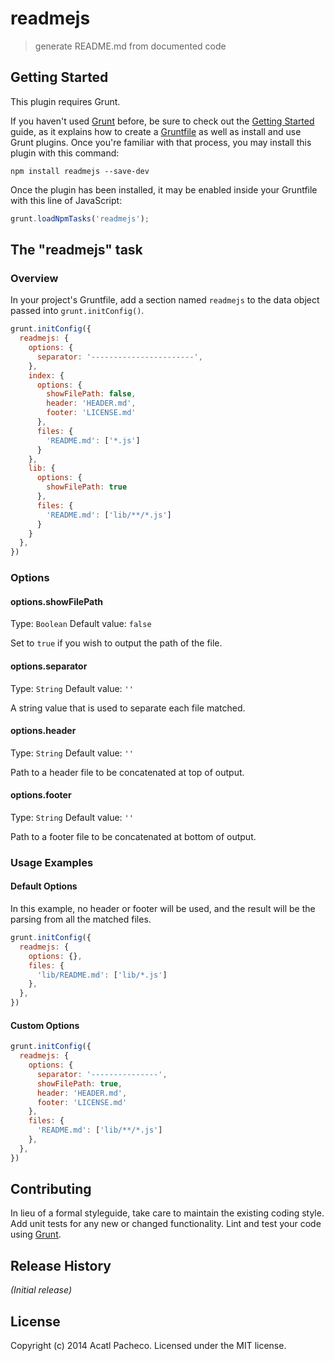 # readmejs

> generate README.md from documented code

## Getting Started
This plugin requires Grunt.

If you haven't used [Grunt](http://gruntjs.com/) before, be sure to check out the [Getting Started](http://gruntjs.com/getting-started) guide, as it explains how to create a [Gruntfile](http://gruntjs.com/sample-gruntfile) as well as install and use Grunt plugins. Once you're familiar with that process, you may install this plugin with this command:

```shell
npm install readmejs --save-dev
```

Once the plugin has been installed, it may be enabled inside your Gruntfile with this line of JavaScript:

```js
grunt.loadNpmTasks('readmejs');
```

## The "readmejs" task

### Overview
In your project's Gruntfile, add a section named `readmejs` to the data object passed into `grunt.initConfig()`.

```js
grunt.initConfig({
  readmejs: {
    options: {
      separator: '-----------------------',
    },
    index: {
      options: {
        showFilePath: false,
        header: 'HEADER.md',
        footer: 'LICENSE.md'
      },
      files: {
        'README.md': ['*.js']
      }
    },
    lib: {
      options: {
        showFilePath: true
      },
      files: {
        'README.md': ['lib/**/*.js']
      }
    }
  },
})
```

### Options

#### options.showFilePath
Type: `Boolean`
Default value: `false`

Set to `true` if you wish to output the path of the file.

#### options.separator
Type: `String`
Default value: `''`

A string value that is used to separate each file matched.

#### options.header
Type: `String`
Default value: `''`

Path to a header file to be concatenated at top of output.

#### options.footer
Type: `String`
Default value: `''`

Path to a footer file to be concatenated at bottom of output.


### Usage Examples

#### Default Options
In this example, no header or footer will be used, and the result will be the parsing from all the matched files.

```js
grunt.initConfig({
  readmejs: {
    options: {},
    files: {
      'lib/README.md': ['lib/*.js']
    },
  },
})
```

#### Custom Options

```js
grunt.initConfig({
  readmejs: {
    options: {
      separator: '---------------',
      showFilePath: true,
      header: 'HEADER.md',
      footer: 'LICENSE.md'
    },
    files: {
      'README.md': ['lib/**/*.js']
    },
  },
})
```

## Contributing
In lieu of a formal styleguide, take care to maintain the existing coding style. Add unit tests for any new or changed functionality. Lint and test your code using [Grunt](http://gruntjs.com/).

## Release History
_(Initial release)_

## License
Copyright (c) 2014 Acatl Pacheco. Licensed under the MIT license.
